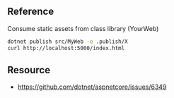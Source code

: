 ## Reference

Consume static assets from class library (YourWeb)

```bash
dotnet publish src/MyWeb -o .publish/X
curl http://localhost:5000/index.html
```

## Resource

- https://github.com/dotnet/aspnetcore/issues/6349